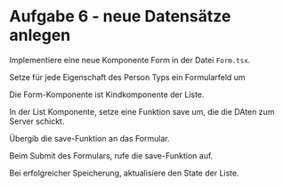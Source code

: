 # Aufgabe 6 - neue Datensätze anlegen

Implementiere eine neue Komponente Form in der Datei `Form.tsx`.

Setze für jede Eigenschaft des Person Typs ein Formularfeld um

Die Form-Komponente ist Kindkomponente der Liste.

In der List Komponente, setze eine Funktion save um, die die DAten zum Server schickt.

Übergib die save-Funktion an das Formular.

Beim Submit des Formulars, rufe die save-Funktion auf.

Bei erfolgreicher Speicherung, aktualisiere den State der Liste.